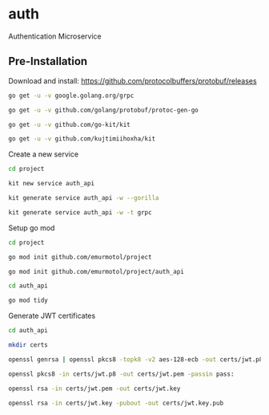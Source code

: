 # auth
Authentication Microservice

## Pre-Installation

Download and install: https://github.com/protocolbuffers/protobuf/releases

```bash
go get -u -v google.golang.org/grpc

go get -u -v github.com/golang/protobuf/protoc-gen-go

go get -u -v github.com/go-kit/kit

go get -u -v github.com/kujtimiihoxha/kit
```

Create a new service

```bash
cd project

kit new service auth_api

kit generate service auth_api -w --gorilla

kit generate service auth_api -w -t grpc
```

Setup go mod

```bash
cd project

go mod init github.com/emurmotol/project

go mod init github.com/emurmotol/project/auth_api

cd auth_api

go mod tidy
```

Generate JWT certificates

```bash
cd auth_api

mkdir certs

openssl genrsa | openssl pkcs8 -topk8 -v2 aes-128-ecb -out certs/jwt.p8 -passout pass:

openssl pkcs8 -in certs/jwt.p8 -out certs/jwt.pem -passin pass:

openssl rsa -in certs/jwt.pem -out certs/jwt.key

openssl rsa -in certs/jwt.key -pubout -out certs/jwt.key.pub
```


